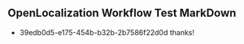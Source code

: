 ## OpenLocalization Workflow Test MarkDown
* 39edb0d5-e175-454b-b32b-2b7586f22d0d 
thanks!<!--HONumber=Mar16_HO3-->
